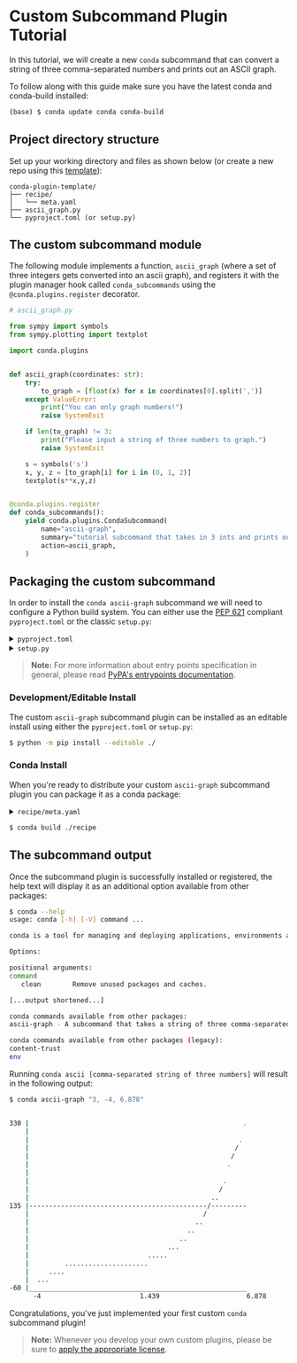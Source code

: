 [template]: https://github.com/conda/conda-plugin-template/generate
[pyproject.toml docs]: https://packaging.python.org/en/latest/tutorials/packaging-projects/#creating-pyproject-toml
[entrypoints docs]: https://packaging.python.org/en/latest/specifications/entry-points/
[pluggy docs]: https://pluggy.readthedocs.io/en/stable/index.html#loading-setuptools-entry-points
[licenses]: https://docs.conda.io/projects/conda/en/latest/dev-guide/plugin-api/index.html#a-note-on-licensing
[pep 621]: https://peps.python.org/pep-0621/
[setup.py docs]: https://docs.python.org/3/distutils/setupscript.html

# Custom Subcommand Plugin Tutorial

In this tutorial, we will create a new `conda` subcommand that can convert a string of three comma-separated numbers and prints out an ASCII graph.

To follow along with this guide make sure you have the latest conda and conda-build installed:

```bash
(base) $ conda update conda conda-build
```

## Project directory structure

Set up your working directory and files as shown below (or create a new repo using this [template][template]):

```
conda-plugin-template/
├── recipe/
│   └── meta.yaml
├── ascii_graph.py
└── pyproject.toml (or setup.py)
```

## The custom subcommand module

The following module implements a function, `ascii_graph` (where a set of three integers gets converted into an ascii graph), and registers it with the plugin manager hook called `conda_subcommands` using the `@conda.plugins.register` decorator.

```python
# ascii_graph.py

from sympy import symbols
from sympy.plotting import textplot

import conda.plugins


def ascii_graph(coordinates: str):
    try:
        to_graph = [float(x) for x in coordinates[0].split(',')]
    except ValueError:
        print("You can only graph numbers!")
        raise SystemExit

    if len(to_graph) != 3:
        print("Please input a string of three numbers to graph.")
        raise SystemExit

    s = symbols('s')
    x, y, z = [to_graph[i] for i in (0, 1, 2)]
    textplot(s**x,y,z)


@conda.plugins.register
def conda_subcommands():
    yield conda.plugins.CondaSubcommand(
        name="ascii-graph",
        summary="tutorial subcommand that takes in 3 ints and prints out an ascii graph",
        action=ascii_graph,
    )
```


## Packaging the custom subcommand

In order to install the `conda ascii-graph` subcommand we will need to configure a Python build system. You can either use the [PEP 621][pep 621] compliant `pyproject.toml` or the classic `setup.py`:

<details>
<summary><code>pyproject.toml</code></summary>

```toml
[build-system]
requires = ["setuptools>=61.0", "setuptools-scm"]
build-backend = "setuptools.build_meta"

[project]
name = "ascii-graph"
version = "1.0"
description = "My ascii graph subcommand plugin"
requires-python = ">=3.7"
dependencies = ["conda", "sympy"]

[tools.setuptools]
py_modules=["ascii_graph"]

[project.entry-points.conda]
ascii-graph = "ascii_graph"
```

> **Note:**
> #### `[build-system]`
> - `requires` This is a list of requirement specifiers for build-time dependencies of a package.
> - `build-backend` Build backends have the ability to accept configuration settings, which can change the way that the package building is handled.
> 
> #### `[project]`
> * `name` (required) This is the name of the package that contains your subcommand. This is also how others will find your subcommand package if you choose to upload it to PyPI.
> * `version` (required) The version of the project; can be specified *either* statically or listed as dynamic.
> `description` A brief description of the project.
> * `requires-python` The version(s) of Python required by your project.
> * `dependencies` These are all of the dependencies for your project. This specific subcommand example requires both `conda` and `art`, which is why they are both listed here.
>
> For more information on `pyproject.toml` see the [PyPA packaging documentation][pyproject.toml docs].

</details>

<details>
<summary><code>setup.py</code></summary>

```python
from setuptools import setup

setup(
    name="ascii-graph",
    version="1.0",
    description="My ascii graph subcommand plugin",
    python_requires=">=3.7",
    install_requires=["conda", "sympy"],
    py_modules=["ascii_graph"],
    entry_points={"conda": ["ascii-graph = ascii_graph"]},
)
```

> **Note:**
> * `name` This is the name of the package that contains your subcommand. This is also how others will find your subcommand package if you choose to upload it to PyPI.
> * `install_requires` These are all of the dependencies for your project. This should at a minimum always contain the version of `conda` for which your plugin is compatible with.
> * `entry_points` The entry point you list here is how `conda` will discover your plugin and should point to the file containing the `conda.plugins.register` hook. In our simple use case, it points to the `ascii_graph` module contained within the `ascii_graph.py` file. For more complex examples where your module is contained within a folder, it may look more like `my_module.main` or `my_modules.plugin_hooks`.
> * `py_modules` The `py_modules` variables lets `setup` know exactly where to look for all of the modules that comprise your plugin source code.
>
> For more information on `setup.py` see the [Python setup script documentation][setup.py docs].

</details>

> **Note:**
> For more information about entry points specification in general, please read [PyPA's entrypoints documentation][entrypoints docs].

### Development/Editable Install

The custom `ascii-graph` subcommand plugin can be installed as an editable install using either the `pyproject.toml` or `setup.py`:

```bash
$ python -m pip install --editable ./
```

### Conda Install

When you're ready to distribute your custom `ascii-graph` subcommand plugin you can package it as a conda package:

<details>
<summary><code>recipe/meta.yaml</code></summary>

```yaml
package:
  name: string-art
  version: 1.0

source:
  path: ../

build:
  script: $PYTHON -m pip install --no-deps .

requirements:
  host:
    - python >=3.7

  run:
    - conda
    - python >=3.7
    - art

about:
  home: https://github.com/conda/conda-plugin-template
  license: BSD-3-Clause
  license_file: LICENSE
  summary: My string art subcommand plugin
```

</details>

```bash
$ conda build ./recipe
```

## The subcommand output

Once the subcommand plugin is successfully installed or registered, the help text will display it as an additional option available from other packages:

```bash
$ conda --help
usage: conda [-h] [-V] command ...

conda is a tool for managing and deploying applications, environments and packages.

Options:

positional arguments:
command
   clean        Remove unused packages and caches.

[...output shortened...]

conda commands available from other packages:
ascii-graph - A subcommand that takes a string of three comma-separated numbers and prints out an ascii graph

conda commands available from other packages (legacy):
content-trust
env
```

Running `conda ascii [comma-separated string of three numbers]` will result in the following output:

```bash
$ conda ascii-graph "3, -4, 6.878"


330 |                                                      .
    |
    |                                                     .
    |                                                    /
    |                                                   /
    |                                                  .
    |
    |                                                 .
    |                                                /
    |                                              ..
135 |---------------------------------------------/---------
    |                                            /
    |                                          ..
    |                                        ..
    |                                      ..
    |                                   ...
    |                              .....
    |         .....................
    |     ....
    |  ...
-60 |_______________________________________________________
      -4                         1.439                      6.878
```

Congratulations, you've just implemented your first custom `conda` subcommand plugin!

> **Note:**
> Whenever you develop your own custom plugins, please be sure to [apply the appropriate license][licenses].
